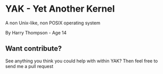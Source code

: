 # YAK - Yet Another Kernel
A non Unix-like, non POSIX operating system

By Harry Thompson - Age 14

## Want contribute?
See anything you think you could help with within YAK? Then feel free to send me a pull request 
